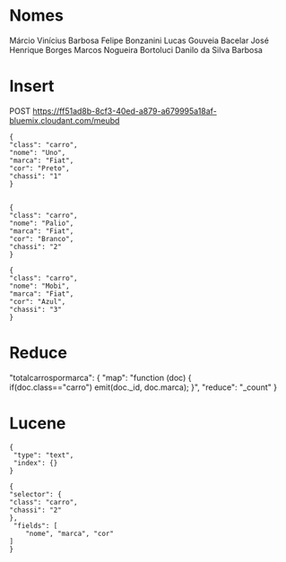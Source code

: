 # Nomes
Márcio Vinícius Barbosa
Felipe Bonzanini
Lucas Gouveia Bacelar
José Henrique Borges
Marcos Nogueira Bortoluci
Danilo da Silva Barbosa

# Insert

POST https://ff51ad8b-8cf3-40ed-a879-a679995a18af-bluemix.cloudant.com/meubd

    {
    "class": "carro",
    "nome": "Uno",
    "marca": "Fiat",
    "cor": "Preto",
    "chassi": "1"
    }
    

    {
    "class": "carro",
    "nome": "Palio",
    "marca": "Fiat",
    "cor": "Branco",
    "chassi": "2"
    }
	
	{
    "class": "carro",
    "nome": "Mobi",
    "marca": "Fiat",
    "cor": "Azul",
    "chassi": "3"
    }


# Reduce

"totalcarrospormarca": {
      "map": "function (doc) {  
            if(doc.class=="carro")
                emit(doc._id, doc.marca);
                }",
      "reduce": "_count"
    }


# Lucene 

    {
     "type": "text",
     "index": {}
    }

    {
    "selector": {
    "class": "carro",
    "chassi": "2"
    },
     "fields": [
        "nome", "marca", "cor"
    ]
    }
    
